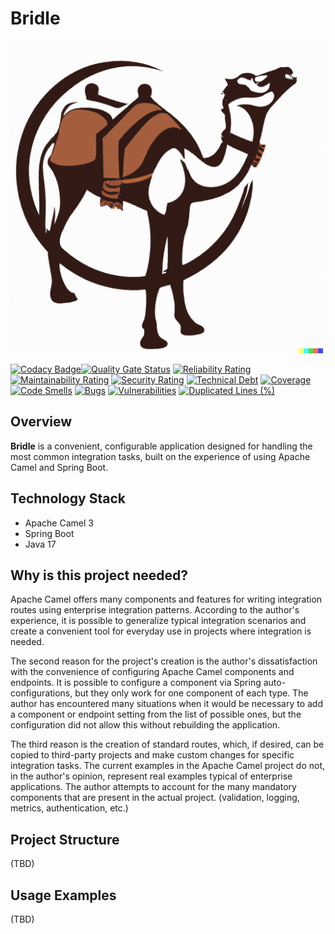 # Bridle

<img src="logo.png" width="500">

[![Codacy Badge](https://app.codacy.com/project/badge/Grade/1dff818ad7d24c1ab49e16c78fc7f648)](https://app.codacy.com/gh/antonovdmitriy/bridle/dashboard?utm_source=gh&utm_medium=referral&utm_content=&utm_campaign=Badge_grade)[![Quality Gate Status](https://sonarcloud.io/api/project_badges/measure?project=AntonovDmitriy_bridle&metric=alert_status)](https://sonarcloud.io/summary/new_code?id=AntonovDmitriy_bridle)
[![Reliability Rating](https://sonarcloud.io/api/project_badges/measure?project=AntonovDmitriy_bridle&metric=reliability_rating)](https://sonarcloud.io/summary/new_code?id=AntonovDmitriy_bridle)
[![Maintainability Rating](https://sonarcloud.io/api/project_badges/measure?project=AntonovDmitriy_bridle&metric=sqale_rating)](https://sonarcloud.io/summary/new_code?id=AntonovDmitriy_bridle)
[![Security Rating](https://sonarcloud.io/api/project_badges/measure?project=AntonovDmitriy_bridle&metric=security_rating)](https://sonarcloud.io/summary/new_code?id=AntonovDmitriy_bridle)
[![Technical Debt](https://sonarcloud.io/api/project_badges/measure?project=AntonovDmitriy_bridle&metric=sqale_index)](https://sonarcloud.io/summary/new_code?id=AntonovDmitriy_bridle)
[![Coverage](https://sonarcloud.io/api/project_badges/measure?project=AntonovDmitriy_bridle&metric=coverage)](https://sonarcloud.io/summary/new_code?id=AntonovDmitriy_bridle)
[![Code Smells](https://sonarcloud.io/api/project_badges/measure?project=AntonovDmitriy_bridle&metric=code_smells)](https://sonarcloud.io/summary/new_code?id=AntonovDmitriy_bridle)
[![Bugs](https://sonarcloud.io/api/project_badges/measure?project=AntonovDmitriy_bridle&metric=bugs)](https://sonarcloud.io/summary/new_code?id=AntonovDmitriy_bridle)
[![Vulnerabilities](https://sonarcloud.io/api/project_badges/measure?project=AntonovDmitriy_bridle&metric=vulnerabilities)](https://sonarcloud.io/summary/new_code?id=AntonovDmitriy_bridle)
[![Duplicated Lines (%)](https://sonarcloud.io/api/project_badges/measure?project=AntonovDmitriy_bridle&metric=duplicated_lines_density)](https://sonarcloud.io/summary/new_code?id=AntonovDmitriy_bridle)



## Overview
**Bridle** is a convenient, configurable application designed for handling the most common integration tasks, built on the experience of using Apache Camel and Spring Boot.

## Technology Stack
- Apache Camel 3
- Spring Boot
- Java 17

## Why is this project needed?
Apache Camel offers many components and features for writing integration routes using enterprise integration patterns. According to the author's experience, it is possible to generalize typical integration scenarios and create a convenient tool for everyday use in projects where integration is needed.

The second reason for the project's creation is the author's dissatisfaction with the convenience of configuring Apache Camel components and endpoints. It is possible to configure a component via Spring auto-configurations, but they only work for one component of each type. The author has encountered many situations when it would be necessary to add a component or endpoint setting from the list of possible ones, but the configuration did not allow this without rebuilding the application.

The third reason is the creation of standard routes, which, if desired, can be copied to third-party projects and make custom changes for specific integration tasks. The current examples in the Apache Camel project do not, in the author's opinion, represent real examples typical of enterprise applications. The author attempts to account for the many mandatory components that are present in the actual project. (validation, logging, metrics, authentication, etc.)

## Project Structure
(TBD)

## Usage Examples
(TBD)

